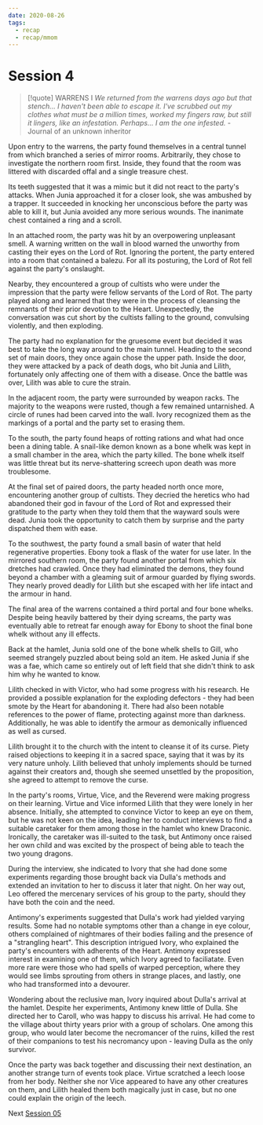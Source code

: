 ```yaml
---
date: 2020-08-26
tags:
  - recap
  - recap/mmom
---
```

# Session 4

>[!quote] WARRENS I
>*We returned from the warrens days ago but that stench... I haven't been able to escape it. I've scrubbed out my clothes what must be a million times, worked my fingers raw, but still it lingers, like an infestation. Perhaps... I am the one infested.*
>\- Journal of an unknown inheritor

Upon entry to the warrens, the party found themselves in a central tunnel from which branched a series of mirror rooms. Arbitrarily, they chose to investigate the northern room first. Inside, they found that the room was littered with discarded offal and a single treasure chest.

Its teeth suggested that it was a mimic but it did not react to the party's attacks. When Junia approached it for a closer look, she was ambushed by a trapper. It succeeded in knocking her unconscious before the party was able to kill it, but Junia avoided any more serious wounds. The inanimate chest contained a ring and a scroll.

In an attached room, the party was hit by an overpowering unpleasant smell. A warning written on the wall in blood warned the unworthy from casting their eyes on the Lord of Rot. Ignoring the portent, the party entered into a room that contained a balezu. For all its posturing, the Lord of Rot fell against the party's onslaught.

Nearby, they encountered a group of cultists who were under the impression that the party were fellow servants of the Lord of Rot. The party played along and learned that they were in the process of cleansing the remnants of their prior devotion to the Heart. Unexpectedly, the conversation was cut short by the cultists falling to the ground, convulsing violently, and then exploding.

The party had no explanation for the gruesome event but decided it was best to take the long way around to the main tunnel. Heading to the second set of main doors, they once again chose the upper path. Inside the door, they were attacked by a pack of death dogs, who bit Junia and Lilith, fortunately only affecting one of them with a disease. Once the battle was over, Lilith was able to cure the strain.

In the adjacent room, the party were surrounded by weapon racks. The majority to the weapons were rusted, though a few remained untarnished. A circle of runes had been carved into the wall. Ivory recognized them as the markings of a portal and the party set to erasing them.

To the south, the party found heaps of rotting rations and what had once been a dining table. A snail-like demon known as a bone whelk was kept in a small chamber in the area, which the party killed. The bone whelk itself was little threat but its nerve-shattering screech upon death was more troublesome.

At the final set of paired doors, the party headed north once more, encountering another group of cultists. They decried the heretics who had abandoned their god in favour of the Lord of Rot and expressed their gratitude to the party when they told them that the wayward souls were dead. Junia took the opportunity to catch them by surprise and the party dispatched them with ease.

To the southwest, the party found a small basin of water that held regenerative properties. Ebony took a flask of the water for use later. In the mirrored southern room, the party found another portal from which six dretches had crawled. Once they had eliminated the demons, they found beyond a chamber with a gleaming suit of armour guarded by flying swords. They nearly proved deadly for Lilith but she escaped with her life intact and the armour in hand.

The final area of the warrens contained a third portal and four bone whelks. Despite being heavily battered by their dying screams, the party was eventually able to retreat far enough away for Ebony to shoot the final bone whelk without any ill effects.

Back at the hamlet, Junia sold one of the bone whelk shells to Gill, who seemed strangely puzzled about being sold an item. He asked Junia if she was a fae, which came so entirely out of left field that she didn't think to ask him why he wanted to know.

Lilith checked in with Victor, who had some progress with his research. He provided a possible explanation for the exploding defectors - they had been smote by the Heart for abandoning it. There had also been notable references to the power of flame, protecting against more than darkness. Additionally, he was able to identify the armour as demonically influenced as well as cursed.

Lilith brought it to the church with the intent to cleanse it of its curse. Piety raised objections to keeping it in a sacred space, saying that it was by its very nature unholy. Lilith believed that unholy implements should be turned against their creators and, though she seemed unsettled by the proposition, she agreed to attempt to remove the curse.

In the party's rooms, Virtue, Vice, and the Reverend were making progress on their learning. Virtue and Vice informed Lilith that they were lonely in her absence. Initially, she attempted to convince Victor to keep an eye on them, but he was not keen on the idea, leading her to conduct interviews to find a suitable caretaker for them among those in the hamlet who knew Draconic. Ironically, the caretaker was ill-suited to the task, but Antimony once raised her own child and was excited by the prospect of being able to teach the two young dragons.

During the interview, she indicated to Ivory that she had done some experiments regarding those brought back via Dulla's methods and extended an invitation to her to discuss it later that night. On her way out, Leo offered the mercenary services of his group to the party, should they have both the coin and the need.

Antimony's experiments suggested that Dulla's work had yielded varying results. Some had no notable symptoms other than a change in eye colour, others complained of nightmares of their bodies failing and the presence of a "strangling heart". This description intrigued Ivory, who explained the party's encounters with adherents of the Heart. Antimony expressed interest in examining one of them, which Ivory agreed to faciliatate. Even more rare were those who had spells of warped perception, where they would see limbs sprouting from others in strange places, and lastly, one who had transformed into a devourer.

Wondering about the reclusive man, Ivory inquired about Dulla's arrival at the hamlet. Despite her experiments, Antimony knew little of Dulla. She directed her to Caroll, who was happy to discuss his arrival. He had come to the village about thirty years prior with a group of scholars. One among this group, who would later become the necromancer of the ruins, killed the rest of their companions to test his necromancy upon - leaving Dulla as the only survivor.

Once the party was back together and discussing their next destination, an another strange turn of events took place. Virtue scratched a leech loose from her body. Neither she nor Vice appeared to have any other creatures on them, and Lilith healed them both magically just in case, but no one could explain the origin of the leech.

Next
[Session 05](Recaps/Midnight%20Manor%20of%20Madness/Session%2005.md)